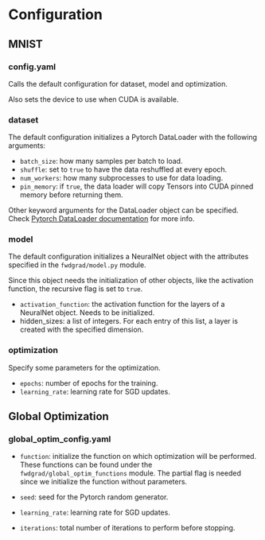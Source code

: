 # Configuration

## MNIST

### config.yaml
Calls the default configuration for dataset,
model and optimization.

Also sets the device to use when CUDA is available.

### dataset
The default configuration initializes a Pytorch DataLoader with the following arguments:

* `batch_size`: how many samples per batch to load.
* `shuffle`: set to `true` to have the data reshuffled at every epoch.
* `num_workers`: how many subprocesses to use for data loading.
* `pin_memory`: if `true`, the data loader will copy Tensors into CUDA pinned memory before returning them.

Other keyword arguments for the DataLoader object can be specified.
Check [Pytorch DataLoader documentation](https://pytorch.org/docs/stable/data.html#torch.utils.data.DataLoader) 
for more info.

### model
The default configuration initializes a NeuralNet object with the
attributes specified in the `fwdgrad/model.py` module.

Since this object needs the initialization of other objects, like the activation
function, the recursive flag is set to `true`.

* `activation_function`: the activation function for the layers of a NeuralNet object.
Needs to be initialized.
* hidden_sizes: a list of integers. For each entry of this list, a layer is created
with the specified dimension.

### optimization
Specify some parameters for the optimization.

* `epochs`: number of epochs for the training.
* `learning_rate`: learning rate for SGD updates.

## Global Optimization
### global_optim_config.yaml
* `function`: initialize the function on which optimization will be performed.
These functions can be found under the `fwdgrad/global_optim_functions` module.
The partial flag is needed since we initialize the function without parameters.

* `seed`: seed for the Pytorch random generator.
* `learning_rate`: learning rate for SGD updates.
* `iterations`: total number of iterations to perform before stopping.